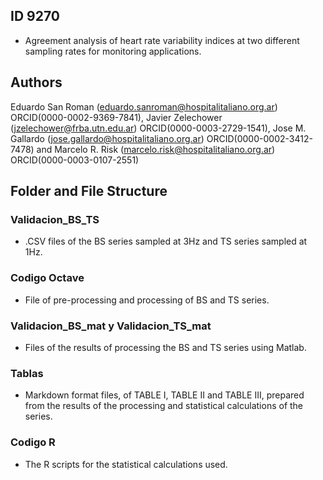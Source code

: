 ## ID 9270

- Agreement analysis of heart rate variability indices at two different sampling rates for monitoring applications.

## Authors 
Eduardo San Roman (eduardo.sanroman@hospitalitaliano.org.ar) ORCID(0000-0002-9369-7841),      Javier Zelechower (jzelechower@frba.utn.edu.ar) ORCID(0000-0003-2729-1541), 
Jose M. Gallardo (jose.gallardo@hospitalitaliano.org.ar) ORCID(0000-0002-3412-7478) and Marcelo R. Risk (marcelo.risk@hospitalitaliano.org.ar) ORCID(0000-0003-0107-2551)


## Folder and File Structure

### Validacion_BS_TS
- .CSV files of the BS series sampled at 3Hz and TS series sampled at 1Hz.

### Codigo Octave
- File of pre-processing and processing of BS and TS series.
  
### Validacion_BS_mat y Validacion_TS_mat
- Files of the results of processing the BS and TS series using Matlab.

### Tablas
- Markdown format files, of TABLE I, TABLE II and TABLE III, prepared from the results of the processing and statistical calculations of the series.

### Codigo R
- The R scripts for the statistical calculations used.

